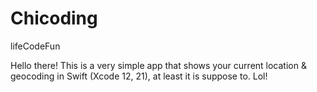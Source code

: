 # Chicoding
lifeCodeFun

Hello there! This is a very simple app that shows your current location & geocoding in Swift (Xcode 12, 21), at least it is suppose to. Lol!
